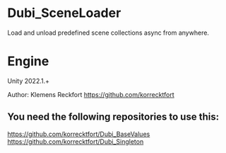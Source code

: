 # Dubi_SceneLoader
Load and unload predefined scene collections async from anywhere.

# Engine
Unity 2022.1.+

Author: Klemens Reckfort https://github.com/korrecktfort

## You need the following repositories to use this:
https://github.com/korrecktfort/Dubi_BaseValues
https://github.com/korrecktfort/Dubi_Singleton
